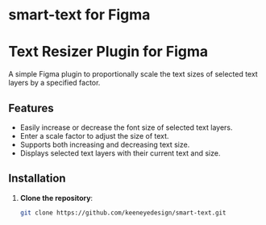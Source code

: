 # smart-text for Figma

# Text Resizer Plugin for Figma

A simple Figma plugin to proportionally scale the text sizes of selected text layers by a specified factor.

## Features

- Easily increase or decrease the font size of selected text layers.
- Enter a scale factor to adjust the size of text.
- Supports both increasing and decreasing text size.
- Displays selected text layers with their current text and size.

## Installation

1. **Clone the repository**:

   ```bash
   git clone https://github.com/keeneyedesign/smart-text.git
